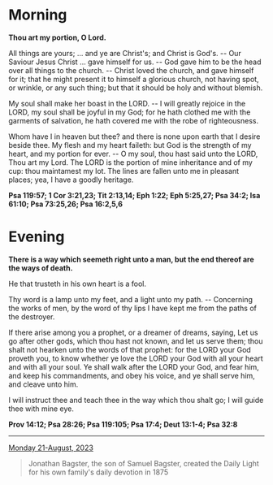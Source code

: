 # Morning

**Thou art my portion, O Lord.**
 
All things are yours; ... and ye are Christ's; and Christ is God's. -- Our Saviour Jesus Christ ... gave himself for us. -- God gave him to be the head over all things to the church. -- Christ loved the church, and gave himself for it; that he might present it to himself a glorious church, not having spot, or wrinkle, or any such thing; but that it should be holy and without blemish.
 
My soul shall make her boast in the LORD. -- I will greatly rejoice in the LORD, my soul shall be joyful in my God; for he hath clothed me with the garments of salvation, he hath covered me with the robe of righteousness.
 
Whom have I in heaven but thee? and there is none upon earth that I desire beside thee. My flesh and my heart faileth: but God is the strength of my heart, and my portion for ever. -- O my soul, thou hast said unto the LORD, Thou art my Lord. The LORD is the portion of mine inheritance and of my cup: thou maintamest my lot. The lines are fallen unto me in pleasant places; yea, I have a goodly heritage.  

**Psa 119:57; 1 Cor 3:21,23; Tit 2:13,14; Eph 1:22; Eph 5:25,27; Psa 34:2; Isa 61:10; Psa 73:25,26; Psa 16:2,5,6**

# Evening

**There is a way which seemeth right unto a man, but the end thereof are the ways of death.**
 
He that trusteth in his own heart is a fool.
 
Thy word is a lamp unto my feet, and a light unto my path. -- Concerning the works of men, by the word of thy lips I have kept me from the paths of the destroyer.
 
If there arise among you a prophet, or a dreamer of dreams, saying, Let us go after other gods, which thou hast not known, and let us serve them; thou shalt not hearken unto the words of that prophet: for the LORD your God proveth you, to know whether ye love the LORD your God with all your heart and with all your soul. Ye shall walk after the LORD your God, and fear him, and keep his commandments, and obey his voice, and ye shall serve him, and cleave unto him.
 
I will instruct thee and teach thee in the way which thou shalt go; I will guide thee with mine eye.  

**Prov 14:12; Psa 28:26; Psa 119:105; Psa 17:4; Deut 13:1-4; Psa 32:8**

---

[Monday 21-August, 2023](https://t.me/s/daily_light)

> Jonathan Bagster, the son of Samuel Bagster, created the Daily Light for his own family's daily devotion in 1875

